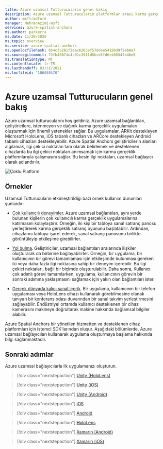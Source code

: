 ```yaml
---
title: Azure uzamsal Tutturucuların genel bakış
description: Azure uzamsal Tutturucuların platformlar arası karma gerçeklik deneyimlerini geliştirmenize nasıl yardımcı olduğunu öğrenin.
author: msftradford
manager: MehranAzimi-msft
services: azure-spatial-anchors
ms.author: parkerra
ms.date: 11/20/2020
ms.topic: overview
ms.service: azure-spatial-anchors
ms.openlocfilehash: 0b4c3b281f2eac6263ef578dee5419bd9f2eb8a7
ms.sourcegitcommit: 73fb48074c4c91c3511d5bcdffd6e40854fb46e5
ms.translationtype: MT
ms.contentlocale: tr-TR
ms.lasthandoff: 03/31/2021
ms.locfileid: "106058570"
---
```

# <a name="azure-spatial-anchors-overview"></a>Azure uzamsal Tutturucuların genel bakış

Azure uzamsal tutturucularını hoş geldiniz. Azure uzamsal bağlantıları, geliştiricilere, istenmeyen ve dağınık karma gerçeklik uygulamaları oluşturmak için önemli yetenekler sağlar. Bu uygulamalar, ARKit destekleyen Microsoft HoloLens, iOS tabanlı cihazları ve ARCore destekleyen Android tabanlı cihazları destekleyebilir. Azure Spatial Anchors geliştiricilerin alanları algılamak, ilgi çekici noktaları tam olarak belirlemek ve desteklenen cihazlarda bu ilgi çekici noktaları anımsamak için karma gerçeklik platformlarıyla çalışmasını sağlar.
Bu kesin ilgi noktaları, uzamsal bağlayıcı olarak adlandırılır.

![Çoklu Platform](./media/cross-platform.png)

## <a name="examples"></a>Örnekler

Uzamsal Tutturucuların etkinleştirildiği bazı örnek kullanım durumları şunlardır:

- [Çok kullanıcılı deneyimler](tutorials/tutorial-share-anchors-across-devices.md). Azure uzamsal bağlantıları, aynı yerde bulunan kişilerin çok kullanıcılı karma gerçeklik uygulamalarına katılmasını kolaylaştırır. Örneğin, iki kişi bir tabloya sanal satranç panosu yerleştirerek karma gerçeklik satranç oyununu başlatabilir. Ardından, cihazlarını tabloya işaret ederek, sanal satranç panosunu birlikte görüntüleyip etkileşime girebilirler.

- [Yol bulma](concepts/anchor-relationships-way-finding.md). Geliştiriciler, uzamsal bağlantıları aralarında ilişkiler oluşturarak da birbirine bağlayabilirler. Örneğin, bir uygulama, bir kullanıcının bir görevi tamamlaması için etkileşimde bulunması gereken iki veya daha fazla ilgi noktasına sahip bir deneyim içerebilir. Bu ilgi çekici noktaları, bağlı bir biçimde oluşturulabilir. Daha sonra, Kullanıcı çok adımlı görevi tamamlarken, uygulama, kullanıcının görevin bir sonraki adımına yaklaşmasını sağlamak için yakın olan bağlantıları ister.

- [Gerçek dünyada kalıcı sanal içerik](how-tos/create-locate-anchors-unity.md#create-a-cloud-spatial-anchor). Bir uygulama, kullanıcının bir telefon uygulaması veya HoloLens cihazı kullanarak görebilmesine olanak tanıyan bir konferans odası duvarından bir sanal takvim yerleştirmesini sağlayabilir. Endüstriyel ortamda kullanıcı desteklenen bir cihaz kamerasını makineye doğrultarak makine hakkında bağlamsal bilgiler alabilir.

Azure Spatial Anchors bir yönetilen hizmetten ve desteklenen cihaz platformları için istemci SDK'larından oluşur. Aşağıdaki bölümlerde, Azure uzamsal bağlayıcıları kullanarak uygulama oluşturmaya başlama hakkında bilgi sağlanmaktadır.

## <a name="next-steps"></a>Sonraki adımlar

Azure uzamsal bağlayıcılarla ilk uygulamanızı oluşturun.

> [!div class="nextstepaction"]
> [Unity (HoloLens)](quickstarts/get-started-unity-hololens.md)

> [!div class="nextstepaction"]
> [Unity (iOS)](quickstarts/get-started-unity-ios.md)

> [!div class="nextstepaction"]
> [Unity (Android)](quickstarts/get-started-unity-android.md)

> [!div class="nextstepaction"]
> [iOS](quickstarts/get-started-ios.md)

> [!div class="nextstepaction"]
> [Android](quickstarts/get-started-android.md)

> [!div class="nextstepaction"]
> [HoloLens](quickstarts/get-started-hololens.md)

> [!div class="nextstepaction"]
> [Xamarin (Android)](quickstarts/get-started-xamarin-android.md)

> [!div class="nextstepaction"]
> [Xamarin (iOS)](quickstarts/get-started-xamarin-ios.md)
